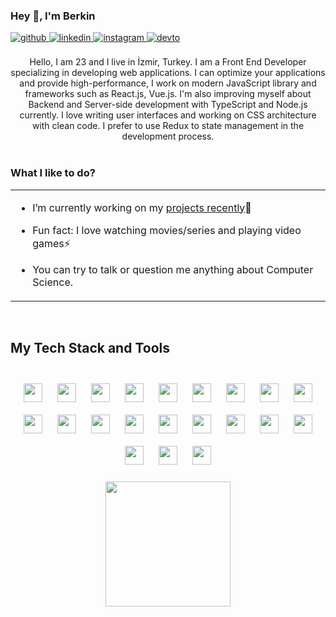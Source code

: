 ### <div align="left">Hey 👋, I'm Berkin</div>  
  <div align="left">
    <a href="https://github.com/berkinkinay" target="_blank">
    <img src=https://img.shields.io/badge/github-%2324292e.svg?&style=for-the-badge&logo=github&logoColor=white alt=github style="margin-bottom: 5px;" />
    </a>
    <a href="https://www.linkedin.com/in/berkin-k%C4%B1nay-04a137228/" target="_blank">
    <img src=https://img.shields.io/badge/linkedin-%231E77B5.svg?&style=for-the-badge&logo=linkedin&logoColor=white alt=linkedin style="margin-bottom: 5px;" />
    </a>
    <a href="https://www.instagram.com/berkinkinay/" target="_blank">
    <img src=https://img.shields.io/badge/instagram-%23000000.svg?&style=for-the-badge&logo=instagram&logoColor=white alt=instagram style="margin-bottom: 5px;" />
    </a>
    <a href="https://dev.to/berkinkinay" target="_blank">
    <img src=https://img.shields.io/badge/dev.to-%2308090A.svg?&style=for-the-badge&logo=dev.to&logoColor=white alt=devto style="margin-bottom: 5px;" />
    </a>  
  </div>
  
<br/>    

<div align="center">
   Hello, I am 23 and I live in İzmir, Turkey. I am a Front End Developer specializing in developing web applications.
   I can optimize your applications and provide high-performance,
   I work on modern JavaScript library and frameworks such as React.js, Vue.js.
   I'm also improving myself about Backend and Server-side development with TypeScript and Node.js currently. I love writing user interfaces and working on CSS architecture       with clean code. I prefer to use Redux to           state management in the development process.
</div>

<br/>  


### <div align="left">What I like to do?</div>  
<table><tr><td valign="left" width="100%">

- I’m currently working on my [projects recently](https://berkinkinay.dev/)🚀  
   
- Fun fact: I love watching movies/series and playing video games⚡

- You can try to talk or question me anything about Computer Science.
  
</table>  

<br/>  

###
## <div align="left"> My Tech Stack and Tools </div>  
<br/>  
<div align="center">
  <img src='https://img.icons8.com/color/48/000000/html-5--v1.png' style="margin: 10px" height="30" />
  <img src='https://img.icons8.com/color/48/000000/css3.png' style="margin: 10px" height="30" />
  <img src='https://img.icons8.com/color/48/000000/javascript--v1.png' style="margin: 10px" height="30" />
  <img src='https://img.icons8.com/color/48/000000/typescript.png' style="margin: 10px" height="30" />
  <img src='https://img.icons8.com/color/48/000000/react-native.png' style="margin: 10px" height="30" />
  <img src='https://img.icons8.com/color/48/000000/redux.png' style="margin: 10px" height="30" />
  <img src='https://img.icons8.com/color/48/000000/vue-js.png' style="margin: 10px" height="30" />
  <img src='https://profilinator.rishav.dev/skills-assets/sass-original.svg' style="margin: 10px" height="30" />
  <img src='https://profilinator.rishav.dev/skills-assets/styled-components.png' style="margin: 10px" height="30" />
  <img src='https://img.icons8.com/color/48/000000/tailwindcss.png' style="margin: 10px" height="30" />
  <img src='https://img.icons8.com/color/48/000000/bootstrap.png' style="margin: 10px" height="30" />
  <img src='https://img.icons8.com/color/48/000000/material-ui' style="margin: 10px" height="30" />
  <img src='https://gw.alipayobjects.com/zos/rmsportal/KDpgvguMpGfqaHPjicRK.svg' style="margin: 10px" height="30" />
  <img src='https://upload.wikimedia.org/wikipedia/commons/thumb/f/f1/Vitejs-logo.svg/1039px-Vitejs-logo.svg.png' style="margin: 10px" height="30" />
  <img src='https://img.icons8.com/color/48/000000/nodejs.png' style="margin: 10px" height="30" />
  <img src='https://element.eleme.io/favicon.ico'style="margin: 10px" height="30" />
  <img src='https://upload.wikimedia.org/wikipedia/commons/thumb/e/e3/ESLint_logo.svg/546px-ESLint_logo.svg.png'style="margin: 10px" height="30" />
  <img src='https://jestjs.io/img/favicon/favicon.ico'style="margin: 10px" height="30" />
  <img src='https://img.icons8.com/color/48/000000/git.png' style="margin: 10px" height="30" />
  <img src='https://img.icons8.com/fluent/48/000000/github.png' style="margin: 10px" height="30"/>
  <img src='https://img.icons8.com/color/48/000000/gitlab.png' style="margin: 10px" height="30"/>
</div>  

<br/>    

<div align="center">
  <img height="200" src="https://user-images.githubusercontent.com/29578451/250303110-cbd8fd7d-eca5-42ce-abb9-069f34e6547f.png"  />
</div>

###
###
